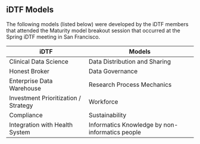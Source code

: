 ## iDTF Models

The following models (listed below) were developed by the iDTF members that attended the Maturity model breakout session that occurred at the Spring iDTF meeting in San Francisco. 


iDTF | Models
----------|--------------|
Clinical Data Science | Data Distribution and Sharing 
Honest Broker | Data Governance
Enterprise Data Warehouse | Research Process Mechanics
Investment Prioritization / Strategy | Workforce
Compliance | Sustainability
Integration with Health System | Informatics Knowledge by non-informatics people
